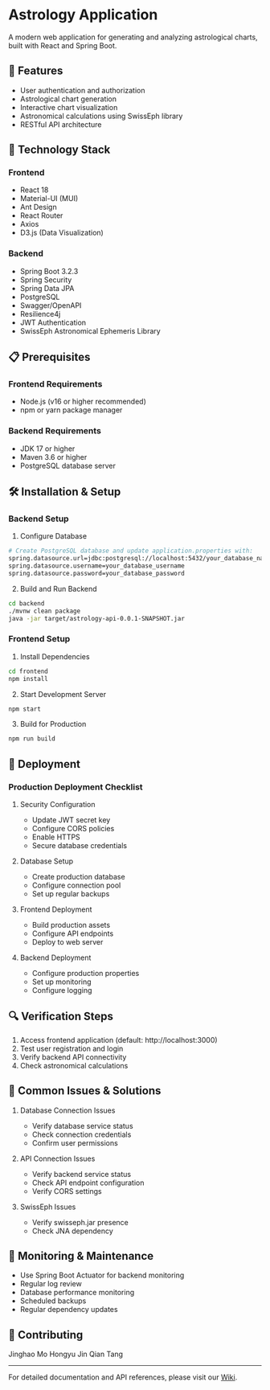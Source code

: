 # Astrology Application

A modern web application for generating and analyzing astrological charts, built with React and Spring Boot.

## 🌟 Features

- User authentication and authorization
- Astrological chart generation
- Interactive chart visualization
- Astronomical calculations using SwissEph library
- RESTful API architecture

## 🚀 Technology Stack

### Frontend
- React 18
- Material-UI (MUI)
- Ant Design
- React Router
- Axios
- D3.js (Data Visualization)

### Backend
- Spring Boot 3.2.3
- Spring Security
- Spring Data JPA
- PostgreSQL
- Swagger/OpenAPI
- Resilience4j
- JWT Authentication
- SwissEph Astronomical Ephemeris Library

## 📋 Prerequisites

### Frontend Requirements
- Node.js (v16 or higher recommended)
- npm or yarn package manager

### Backend Requirements
- JDK 17 or higher
- Maven 3.6 or higher
- PostgreSQL database server

## 🛠️ Installation & Setup

### Backend Setup

1. Configure Database
```bash
# Create PostgreSQL database and update application.properties with:
spring.datasource.url=jdbc:postgresql://localhost:5432/your_database_name
spring.datasource.username=your_database_username
spring.datasource.password=your_database_password
```

2. Build and Run Backend
```bash
cd backend
./mvnw clean package
java -jar target/astrology-api-0.0.1-SNAPSHOT.jar
```

### Frontend Setup

1. Install Dependencies
```bash
cd frontend
npm install
```

2. Start Development Server
```bash
npm start
```

3. Build for Production
```bash
npm run build
```

## 🚀 Deployment

### Production Deployment Checklist

1. Security Configuration
   - Update JWT secret key
   - Configure CORS policies
   - Enable HTTPS
   - Secure database credentials

2. Database Setup
   - Create production database
   - Configure connection pool
   - Set up regular backups

3. Frontend Deployment
   - Build production assets
   - Configure API endpoints
   - Deploy to web server

4. Backend Deployment
   - Configure production properties
   - Set up monitoring
   - Configure logging

## 🔍 Verification Steps

1. Access frontend application (default: http://localhost:3000)
2. Test user registration and login
3. Verify backend API connectivity
4. Check astronomical calculations

## 📝 Common Issues & Solutions

1. Database Connection Issues
   - Verify database service status
   - Check connection credentials
   - Confirm user permissions

2. API Connection Issues
   - Verify backend service status
   - Check API endpoint configuration
   - Verify CORS settings

3. SwissEph Issues
   - Verify swisseph.jar presence
   - Check JNA dependency

## 🔧 Monitoring & Maintenance

- Use Spring Boot Actuator for backend monitoring
- Regular log review
- Database performance monitoring
- Scheduled backups
- Regular dependency updates

## 👥 Contributing
Jinghao Mo
Hongyu Jin
Qian Tang

---

For detailed documentation and API references, please visit our [Wiki](add_wiki_link_here).
